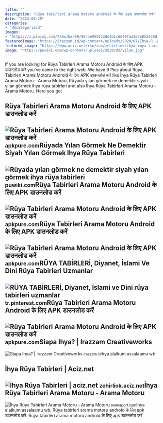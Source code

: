 ```yaml
---
title: ""
description: "Rüya tabirleri arama motoru android के लिए apk डाउनलोड करें"
date: "2023-04-29"
categories:
- "Uncategorized"
images:
- "https://i.pinimg.com/736x/be/99/92/be999222dd1b1c6df9faa3e7e852458d.jpg"
featuredImage: "https://irazzam.id/wp-content/uploads/2020/07/Ihya-R.-Azzam.jpg"
featured_image: "https://www.aciz.net/rsm/sub/zehirliok/ihya-ruya-tabirleri.jpg"
image: "https://puwiki.com/wp-content/uploads/2020/02/yilan.jpg"
---
```


If you are looking for Rüya Tabirleri Arama Motoru Android के लिए APK डाउनलोड करें you've came to the right web. We have 9 Pics about Rüya Tabirleri Arama Motoru Android के लिए APK डाउनलोड करें like İhya Rüya Tabirleri Arama Motoru - Arama Motoru, Rüyada yılan görmek ne demektir siyah yılan görmek ihya rüya tabirleri and also İhya Rüya Tabirleri Arama Motoru - Arama Motoru. Here you go:

Rüya Tabirleri Arama Motoru Android के लिए APK डाउनलोड करें
-----------------------------------------------------------

 ![Rüya Tabirleri Arama Motoru Android के लिए APK डाउनलोड करें](https://image.winudf.com/v2/image1/Y29tLm96Z3VuZXlpbi5ydXlhdGFiaXJsZXJpX3NjcmVlbl8wXzE2ODU3MTY1MTZfMDc2/screen-0.jpg?fakeurl=1&type=.jpg) <small>apkpure.com</small>Rüyada Yılan Görmek Ne Demektir Siyah Yılan Görmek Ihya Rüya Tabirleri
----------------------------------------------------------------------

 ![Rüyada yılan görmek ne demektir siyah yılan görmek ihya rüya tabirleri](https://puwiki.com/wp-content/uploads/2020/02/yilan.jpg) <small>puwiki.com</small>Rüya Tabirleri Arama Motoru Android के लिए APK डाउनलोड करें
-----------------------------------------------------------

 ![Rüya Tabirleri Arama Motoru Android के लिए APK डाउनलोड करें](https://image.winudf.com/v2/image1/Y29tLm96Z3VuZXlpbi5ydXlhdGFiaXJsZXJpX3NjcmVlbl8zXzE2ODU3MTY1MjJfMDk2/screen-3.jpg?fakeurl=1&type=.jpg) <small>apkpure.com</small>Rüya Tabirleri Arama Motoru Android के लिए APK डाउनलोड करें
-----------------------------------------------------------

 ![Rüya Tabirleri Arama Motoru Android के लिए APK डाउनलोड करें](https://image.winudf.com/v2/image1/Y29tLm96Z3VuZXlpbi5ydXlhdGFiaXJsZXJpX3NjcmVlbl80XzE2ODU3MTY1MjJfMDQy/screen-4.jpg?fakeurl=1&type=.jpg) <small>apkpure.com</small>RÜYA TABİRLERİ, Diyanet, İslami Ve Dini Rüya Tabirleri Uzmanlar
---------------------------------------------------------------

 ![RÜYA TABİRLERİ, Diyanet, İslami ve Dini rüya tabirleri uzmanlar](https://i.pinimg.com/736x/be/99/92/be999222dd1b1c6df9faa3e7e852458d.jpg) <small>tr.pinterest.com</small>Rüya Tabirleri Arama Motoru Android के लिए APK डाउनलोड करें
-----------------------------------------------------------

 ![Rüya Tabirleri Arama Motoru Android के लिए APK डाउनलोड करें](https://image.winudf.com/v2/image1/Y29tLm96Z3VuZXlpbi5ydXlhdGFiaXJsZXJpX3NjcmVlbl8yXzE2ODU3MTY1MThfMDky/screen-2.jpg?fakeurl=1&type=.jpg) <small>apkpure.com</small>Siapa Ihya? | Irazzam Creativeworks
-----------------------------------

 ![Siapa Ihya? | irazzam Creativeworks](https://irazzam.id/wp-content/uploads/2020/07/Ihya-R.-Azzam.jpg) <small>irazzam.id</small>ihya alaikum assalaamu wb

İhya Rüya Tabirleri | Aciz.net
------------------------------

 ![İhya Rüya Tabirleri | aciz.net](https://www.aciz.net/rsm/sub/zehirliok/ihya-ruya-tabirleri.jpg) <small>zehirliok.aciz.net</small>İhya Rüya Tabirleri Arama Motoru - Arama Motoru
-----------------------------------------------

 ![İhya Rüya Tabirleri Arama Motoru - Arama Motoru](https://aramaport.com/wp-content/uploads/2023/01/Ihya-Ruya-Tabirleri-Yilan-Gormek-1.jpg) <small>aramaport.com</small>Ihya alaikum assalaamu wb. Rüya tabirleri arama motoru android के लिए apk डाउनलोड करें. Rüya tabirleri arama motoru android के लिए apk डाउनलोड करें

